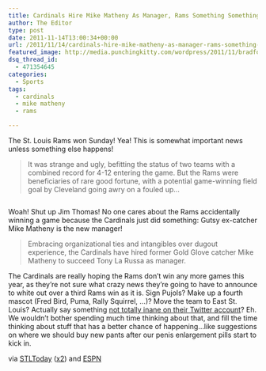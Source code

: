 ```yaml
---
title: Cardinals Hire Mike Matheny As Manager, Rams Something Something
author: The Editor
type: post
date: 2011-11-14T13:00:34+00:00
url: /2011/11/14/cardinals-hire-mike-matheny-as-manager-rams-something-something/
featured_image: http://media.punchingkitty.com/wordpress/2011/11/bradford_and_mccoy.jpeg
dsq_thread_id:
  - 471354645
categories:
  - Sports
tags:
  - cardinals
  - mike matheny
  - rams

---
```

The St. Louis Rams won Sunday! Yea! This is somewhat important news unless something else happens!

> It was strange and ugly, befitting the status of two teams with a combined record for 4-12 entering the game. But the Rams were beneficiaries of rare good fortune, with a potential game-winning field goal by Cleveland going awry on a fouled up&#8230;

<img class="alignright size-full wp-image-11082" title="matheny" src="http://media.punchingkitty.com/wordpress/2011/11/matheny.jpeg?filter=resize&w=250" alt="" />

Woah! Shut up Jim Thomas! No one cares about the Rams accidentally winning a game because the Cardinals just did something: Gutsy ex-catcher Mike Matheny is the new manager!

> Embracing organizational ties and intangibles over dugout experience, the Cardinals have hired former Gold Glove catcher Mike Matheny to succeed Tony La Russa as manager.

The Cardinals are really hoping the Rams don&#8217;t win any more games this year, as they&#8217;re not sure what crazy news they&#8217;re going to have to announce to white out over a third Rams win as it is. Sign Pujols? Make up a fourth mascot (Fred Bird, Puma, Rally Squirrel, &#8230;)? Move the team to East St. Louis? Actually say something <a href="https://twitter.com/#!/cardinals" target="_blank">not totally inane on their Twitter account</a>? Eh. We wouldn&#8217;t bother spending much time thinking about that, and fill the time thinking about stuff that has a better chance of happening&#8230;like suggestions on where we should buy new pants after our penis enlargement pills start to kick in.

via <a href="http://www.stltoday.com/sports/baseball/professional/cardinal-beat/cards-hire-matheny-as-manager/article_59a7b250-0e4c-11e1-a0d3-0019bb30f31a.html" target="_blank">STLToday</a> (<a href="http://www.stltoday.com/sports/football/professional/rams-report/good-fortune-shines-on-rams-in-rare-win/article_a24ad8dc-0e17-11e1-84b2-001a4bcf6878.html" target="_blank">x2</a>) and <a href="http://scores.espn.go.com/nfl/photos?gameId=311113005&photoId=1683216" target="_blank">ESPN</a>